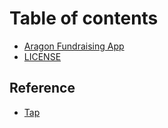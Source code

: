 # Table of contents

* [Aragon Fundraising App](README.md)
* [LICENSE](license.md)

## Reference

* [Tap](reference/tap.md)

